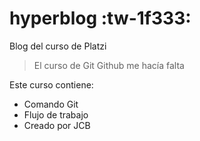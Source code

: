 # hyperblog :tw-1f333:
Blog del curso de Platzi
> El curso de Git Github me hacía falta

Este curso contiene:
* Comando Git
* Flujo de trabajo
* Creado por JCB